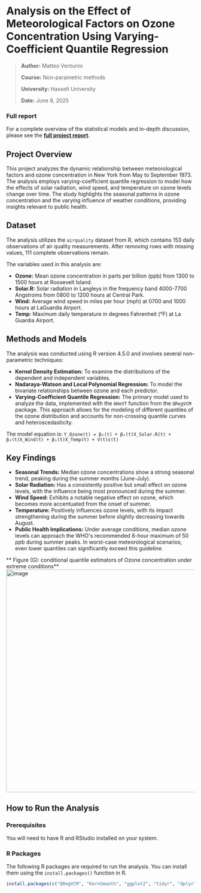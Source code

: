 # Analysis on the Effect of Meteorological Factors on Ozone Concentration Using Varying-Coefficient Quantile Regression

> **Author:** Matteo Venturini
>
> **Course:** Non-parametric methods
> 
> **University:** Hasselt University
> 
> **Date:** June 8, 2025

### Full report

For a complete overview of the statistical models and in-depth discussion, please see the **[full project report](ozone_concentration_analysis.pdf)**.

## Project Overview

This project analyzes the dynamic relationship between meteorological factors and ozone concentration in New York from May to September 1973. The analysis employs varying-coefficient quantile regression to model how the effects of solar radiation, wind speed, and temperature on ozone levels change over time. The study highlights the seasonal patterns in ozone concentration and the varying influence of weather conditions, providing insights relevant to public health.

## Dataset

The analysis utilizes the `airquality` dataset from R, which contains 153 daily observations of air quality measurements. After removing rows with missing values, 111 complete observations remain.

The variables used in this analysis are:
*   **Ozone:** Mean ozone concentration in parts per billion (ppb) from 1300 to 1500 hours at Roosevelt Island.
*   **Solar.R:** Solar radiation in Langleys in the frequency band 4000-7700 Angstroms from 0800 to 1200 hours at Central Park.
*   **Wind:** Average wind speed in miles per hour (mph) at 0700 and 1000 hours at LaGuardia Airport.
*   **Temp:** Maximum daily temperature in degrees Fahrenheit (°F) at La Guardia Airport.

## Methods and Models

The analysis was conducted using R version 4.5.0 and involves several non-parametric techniques:

*   **Kernel Density Estimation:** To examine the distributions of the dependent and independent variables.
*   **Nadaraya-Watson and Local Polynomial Regression:** To model the bivariate relationships between ozone and each predictor.
*   **Varying-Coefficient Quantile Regression:** The primary model used to analyze the data, implemented with the `AHeVT` function from the `QRegVCM` package. This approach allows for the modeling of different quantiles of the ozone distribution and accounts for non-crossing quantile curves and heteroscedasticity.

The model equation is:
`Y_Ozone(t) = β₀(t) + β₁(t)X_Solar.R(t) + β₂(t)X_Wind(t) + β₃(t)X_Temp(t) + V(t)ε(t)`

## Key Findings

*   **Seasonal Trends:** Median ozone concentrations show a strong seasonal trend, peaking during the summer months (June-July).
*   **Solar Radiation:** Has a consistently positive but small effect on ozone levels, with the influence being most pronounced during the summer.
*   **Wind Speed:** Exhibits a notable negative effect on ozone, which becomes more accentuated from the onset of summer.
*   **Temperature:** Positively influences ozone levels, with its impact strengthening during the summer before slightly decreasing towards August.
*   **Public Health Implications:** Under average conditions, median ozone levels can approach the WHO's recommended 8-hour maximum of 50 ppb during summer peaks. In worst-case meteorological scenarios, even lower quantiles can significantly exceed this guideline.

** Figure (G): conditional quantile estimators of Ozone concentration under extreme conditions**
<img width="695" height="596" alt="image" src="https://github.com/user-attachments/assets/6f06d3e2-f848-4878-a087-fe4b6978c52e" />


## How to Run the Analysis

### Prerequisites

You will need to have R and RStudio installed on your system.

### R Packages

The following R packages are required to run the analysis. You can install them using the `install.packages()` function in R.

```R
install.packages(c("QRegVCM", "KernSmooth", "ggplot2", "tidyr", "dplyr"))
